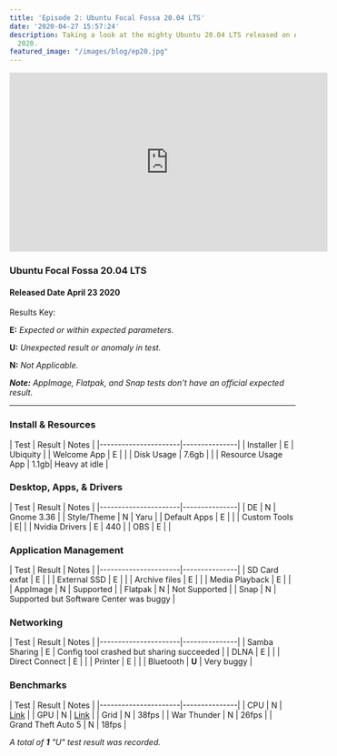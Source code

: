```yaml
---
title: 'Episode 2: Ubuntu Focal Fossa 20.04 LTS'
date: '2020-04-27 15:57:24'
description: Taking a look at the mighty Ubuntu 20.04 LTS released on April 23rd of
  2020.
featured_image: "/images/blog/ep20.jpg"
---
```


<iframe width="560" height="315" src="https://www.youtube.com/embed/4olree_yK4M" frameborder="0" allow="accelerometer; autoplay; encrypted-media; gyroscope; picture-in-picture" allowfullscreen></iframe>

### Ubuntu Focal Fossa 20.04 LTS
#### Released Date April 23 2020

Results Key:

**E:** *Expected or within expected parameters.*

**U:** *Unexpected result or anomaly in test.*

**N:** *Not Applicable.*

***Note:** AppImage, Flatpak, and Snap tests don't have an official expected result.*

---

### Install & Resources

| Test | Result   | Notes |
|----------------------|---------------|
| Installer                               | E | Ubiquity |
| Welcome App                  |  E | |
| Disk Usage                         | 7.6gb |  |
| Resource Usage App   |  1.1gb| Heavy at idle |


### Desktop, Apps, & Drivers

| Test | Result   | Notes |
|----------------------|---------------|
| DE                           | N | Gnome 3.36 |
| Style/Theme     |  N | Yaru |
| Default Apps    | E |  |
| Custom Tools   |  E|  |
| Nvidia Drivers   |  E | 440 |
| OBS  | E | |

### Application Management

| Test | Result   | Notes |
|----------------------|---------------|
| SD Card exfat        | E |  |
| External SSD          |  E | |
| Archive files           | E |  |
| Media Playback   |  E |  |
| AppImage               |  N | Supported |
| Flatpak   | N | Not Supported |
| Snap               |  N | Supported but Software Center was buggy |


### Networking

| Test | Result   | Notes |
|----------------------|---------------|
| Samba Sharing        | E | Config tool crashed but sharing succeeded |
| DLNA          |  E | |
| Direct Connect           | E |  |
| Printer   |  E |  |
| Bluetooth               |  **U** | Very buggy |

### Benchmarks

| Test | Result   | Notes |
|----------------------|---------------|
| CPU        | N |  [Link](https://browser.geekbench.com/v5/cpu/1937922) |
| GPU          |  N | [Link](https://browser.geekbench.com/v5/compute/820062) |
| Grid           | N | 38fps |
| War Thunder   |  N | 26fps |
| Grand Theft Auto 5               |  N | 18fps |


*A total of **1** "U" test result was recorded.*

